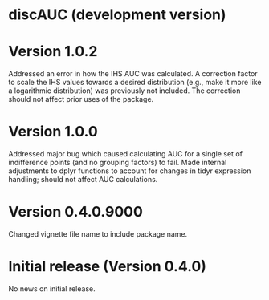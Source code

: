 # discAUC (development version)

# Version 1.0.2

Addressed an error in how the IHS AUC was calculated. A correction factor to scale the IHS values towards a desired distribution (e.g., make it more like a logarithmic distribution) was previously not included. The correction should not affect prior uses of the package.

# Version 1.0.0

Addressed major bug which caused calculating AUC for a single set of indifference points (and no grouping factors) to fail. Made internal adjustments to dplyr functions to account for changes in tidyr expression handling; should not affect AUC calculations.

# Version 0.4.0.9000

Changed vignette file name to include package name.

# Initial release (Version 0.4.0)

No news on initial release.
